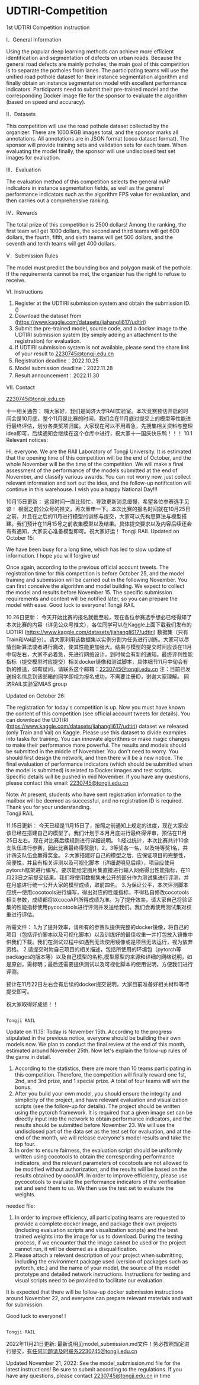 # UDTIRI-Competition
1st UDTIRI Competition instruction 

I．General Information

  Using the popular deep learning methods can achieve more efficient identification and segmentation of defects on urban roads. Because the general road defects are mainly potholes, the main goal of this competition is to separate the potholes from lanes. The participating teams will use the unified road pothole dataset for their instance segmentation algorithm and finally obtain an instance segmentation model with excellent performance indicators. Participants need to submit their pre-trained model and the corresponding Docker image file for the sponsor to evaluate the algorithm (based on speed and accuracy).

II．Datasets

  This competition will use the road pothole dataset collected by the organizer. There are 1000 RGB images total, and the sponsor marks all annotations. All annotations are in JSON format (coco dataset format). The sponsor will provide training sets and validation sets for each team. When evaluating the model finally, the sponsor will use undisclosed test set images for evaluation.

III．Evaluation

  The evaluation method of this competition selects the general mAP indicators in instance segmentation fields, as well as the general performance indicators such as the algorithm FPS value for evaluation, and then carries out a comprehensive ranking.

IV．Rewards

  The total prize of this competition is 2500 dollars! Among the ranking, the first team will get 1000 dollars, the second and third teams will get 600 dollars, the fourth, fifth, and sixth teams will get 500 dollars, and the seventh and tenth teams will get 400 dollars. 

V．Submission Rules

  The model must predict the bounding box and polygon mask of the pothole. If the requirements cannot be met, the organizer has the right to refuse to receive.

VI. Instructions

1.	Register at the UDTIRI submission system and obtain the submission ID.()
2.	Download the dataset from (https://www.kaggle.com/datasets/jiahangli617/udtiri)
3.	Submit the pre-trained model, source code, and a docker image to the UDTIRI submission system (by simply adding an attachment to the registration) for evaluation.
4.	If UDTIRI submission system is not available, please send the share link of your result to 2230745@tongji.edu.cn
5.  Registration deadline：2022.10.25
6.  Model submission deadline：2022.11.28
7.  Result announcement：2022.11.30

VII. Contact

  2230745@tongji.edu.cn


十一相关通告：
嗨大家好，我们是同济大学RAIl实验室。本次竞赛预估开启的时间会是10月底，整个11月是比赛的时间，我们会在11月底对提交上的模型等性能进行最终评估，划分各类奖项归属。大家现在可以不用着急，先搜集相关资料与整理idea即可，后续通知会继续在这个仓库中进行，祝大家十一国庆快乐鸭！！！
10.1 Relevant notices:

Hi, everyone. We are the RAIl Laboratory of Tongji University. It is estimated that the opening time of this competition will be the end of October, and the whole November will be the time of the competition. We will make a final assessment of the performance of the models submitted at the end of November, and classify various awards. You can not worry now, just collect relevant information and sort out the idea, and the follow-up notification will continue in this warehouse. I wish you a happy National Day!!!


10月15日更新：
这段时间一直比较忙，导致更新消息缓慢，希望各位参赛选手见谅！
根据之前公众号的推文，再次重申一下。本次比赛的报名时间就在10月25日之前，并且在之后的11月进行模型的训练与提交，大家可以先构思算法与模型搭建。我们预计在11月15号之前收集模型以及结果。具体提交要求以及内容后续还会有有通知，大家安心准备模型即可。祝大家好运！
                                                                                 Tongji RAIL
Updated on October 15:

We have been busy for a long time, which has led to slow update of information. I hope you will forgive us!

Once again, according to the previous official account tweets. The registration time for this competition is before October 25, and the model training and submission will be carried out in the following November. You can first conceive the algorithm and model building. We expect to collect the model and results before November 15. The specific submission requirements and content will be notified later, so you can prepare the model with ease. Good luck to everyone!
                                                                                 Tongji RAIL

10.26日更新：
今天开始比赛的报名就截至啦，现在各位参赛选手想必已经得知了本次比赛的内容（详见公众号推文），各位同学可以在Kaggle上面下载我们发布的UDTIRI (https://www.kaggle.com/datasets/jiahangli617/udtiri) 数据集（只有Train和Val部分）。请大家利用该数据集以实例分割为任务进行训练。大家可以尽情创新算法或者进行魔改，使其性能更加强大。结果与模型的提交时间应该在11月中旬左右，大家不必着急，先进行网络设计，到时候会有新的通知。最终评判性能指标（提交模型时应提交）相关docker镜像和测试脚本，具体细节11月中旬会有新的推送，如有疑问，请联系这个邮箱：2230745@tongji.edu.cn
注：目前已发送报名信息到该邮箱的同学即视为报名成功，不需要注册ID，谢谢大家理解。
                                                                                                                同济RAIL实验室MIAS group
                                                                                                                
Updated on October 26:

The registration for today's competition is up. Now you must have known the content of this competition (see official account tweets for details). You can download the UDTIRI (https://www.kaggle.com/datasets/jiahangli617/udtiri) dataset we released (only Train and Val) on Kaggle. Please use this dataset to divide examples into tasks for training. You can innovate algorithms or make magic changes to make their performance more powerful. The results and models should be submitted in the middle of November. You don't need to worry. You should first design the network, and then there will be a new notice. The final evaluation of performance indicators (which should be submitted when the model is submitted) is related to Docker images and test scripts. Specific details will be pushed in mid November. If you have any questions, please contact this email: 2230745@tongji.edu.cn

Note: At present, students who have sent registration information to the mailbox will be deemed as successful, and no registration ID is required. Thank you for your understanding.                                                                                                             
                                                                                 Tongji RAIL

11.15日更新：
今天已经是11月15日了，按照之前通知上规定的进度，现在大家应该已经在搭建自己的模型了。我们计划于本月月底进行最终得评审，预估在11月25日左右。现在对比赛后续规则进行详细说明。
1.经过统计，本次比赛共计10余支队伍进行参赛，因此比赛最终得奖励1，2，3等奖各一名，以及特等奖1名，共计四支队伍会赢得奖金。
2.大家搭建好自己的模型之后，应保证项目的完整性，简便性，并且有相关评测以及可视化脚本（详细说明见后续），项目应使用pytorch框架进行编写。要求能给定图片集直接进行输入网络得出性能指标，在11月23日之前提交结果。我们将使用数据集未公开的部分作为测试集进行评测，并在月底进行统一公开大家的模型成绩，取前四名。
3.为保证公平，本次评测脚本应统一使用cocotools进行编写，得出对应的性能指标，不得私自修改cocotools相关参数，成绩都将以cocoAPI所得成绩为准。为了提升效率，请大家自己将验证集的性能指标使用pycocotools进行评测并发送给我们。我们会再使用测试集对权重进行评估。

所需文件：
1.为了提升效率，请所有的参赛队提供完整的docker镜像，将自己的项目（包括评价脚本以及可视化脚本）以及训练好的最佳权重一并打包放入镜像中供我们下载。我们在测试过程中如遇到无法使用镜像或是项目无法运行，视为放弃资格。
2.请提交时附自己项目的相关描述，包括所使用的环境包（pytorch等packages的版本等）以及自己模型的名称,模型原型的来源和详细的网络说明，如是原创，需标明；最后还需要提供测试以及可视化脚本的使用说明，方便我们进行评测。

预计在11月22日左右会有后续的docker提交说明，大家目前准备好相关材料等待提交即可。

祝大家取得好成绩！！

                                                                                 Tongji RAIL
                                                                                 
Update on 11.15:
Today is November 15th. According to the progress stipulated in the previous notice, everyone should be building their own models now. We plan to conduct the final review at the end of this month, estimated around November 25th. Now let's explain the follow-up rules of the game in detail.
1. According to the statistics, there are more than 10 teams participating in this competition. Therefore, the competition will finally reward one 1st, 2nd, and 3rd prize, and 1 special prize. A total of four teams will win the bonus.
2. After you build your own model, you should ensure the integrity and simplicity of the project, and have relevant evaluation and visualization scripts (see the follow-up for details). The project should be written using the pytorch framework. It is required that a given image set can be directly input into the network to obtain performance indicators, and the results should be submitted before November 23. We will use the undisclosed part of the data set as the test set for evaluation, and at the end of the month, we will release everyone's model results and take the top four.
3. In order to ensure fairness, the evaluation script should be uniformly written using cocotools to obtain the corresponding performance indicators, and the relevant parameters of cocotools are not allowed to be modified without authorization, and the results will be based on the results obtained by cocoAPI. In order to improve efficiency, please use pycocotools to evaluate the performance indicators of the verification set and send them to us. We then use the test set to evaluate the weights.

needed file:
1. In order to improve efficiency, all participating teams are requested to provide a complete docker image, and package their own projects (including evaluation scripts and visualization scripts) and the best trained weights into the image for us to download. During the testing process, if we encounter that the image cannot be used or the project cannot run, it will be deemed as a disqualification.
2. Please attach a relevant description of your project when submitting, including the environment package used (version of packages such as pytorch, etc.) and the name of your model, the source of the model prototype and detailed network instructions. Instructions for testing and visual scripts need to be provided to facilitate our evaluation.

It is expected that there will be follow-up docker submission instructions around November 22, and everyone can prepare relevant materials and wait for submission.

Good luck to everyone! !

                                                                                 Tongji RAIL                                                           


2022年11月21日更新:
最新说明见model_submission.md文件！务必按照规定进行提交，有任何问题请及时联系2230745@tongji.edu.cn

Updated November 21, 2022:
See the model_submission.md file for the latest instructions! Be sure to submit according to the regulations. If you have any questions, please contact 2230745@tongji.edu.cn in time

